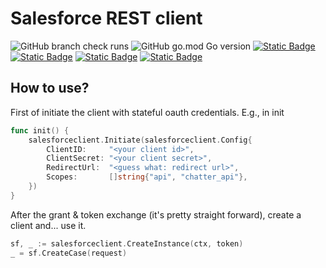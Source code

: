 Salesforce REST client
===========

![GitHub branch check runs](https://img.shields.io/github/check-runs/ylem-co/salesforce-client/main?color=green)
![GitHub go.mod Go version](https://img.shields.io/github/go-mod/go-version/ylem-co/salesforce-client?color=black)
<a href="https://github.com/ylem-co/salesforce-client?tab=Apache-2.0-1-ov-file">![Static Badge](https://img.shields.io/badge/license-Apache%202.0-black)</a>
<a href="https://ylem.co" target="_blank">![Static Badge](https://img.shields.io/badge/website-ylem.co-black)</a>
<a href="https://docs.datamin.io" target="_blank">![Static Badge](https://img.shields.io/badge/documentation-docs.datamin.io-black)</a>
<a href="https://join.slack.com/t/datamincommunity/shared_invite/zt-2nawzl6h0-qqJ0j7Vx_AEHfnB45xJg2Q" target="_blank">![Static Badge](https://img.shields.io/badge/community-join%20Slack-black)</a>

How to use?
------

First of initiate the client with stateful oauth credentials. E.g., in init

```go
func init() {
	salesforceclient.Initiate(salesforceclient.Config{
		ClientID:     "<your client id>",
		ClientSecret: "<your client secret>",
		RedirectUrl:  "<guess what: redirect url>",
		Scopes:       []string{"api", "chatter_api"},
	})
}
```

After the grant & token exchange (it's pretty straight forward), create a client and... use it.

```go
sf, _ := salesforceclient.CreateInstance(ctx, token)
_ = sf.CreateCase(request)
```
